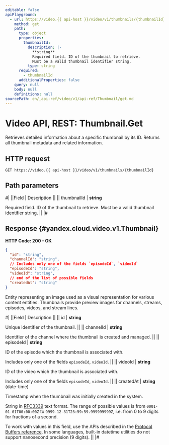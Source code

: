```yaml
---
editable: false
apiPlayground:
  - url: https://video.{{ api-host }}/video/v1/thumbnails/{thumbnailId}
    method: get
    path:
      type: object
      properties:
        thumbnailId:
          description: |-
            **string**
            Required field. ID of the thumbnail to retrieve.
            Must be a valid thumbnail identifier string.
          type: string
      required:
        - thumbnailId
      additionalProperties: false
    query: null
    body: null
    definitions: null
sourcePath: en/_api-ref/video/v1/api-ref/Thumbnail/get.md
---
```


# Video API, REST: Thumbnail.Get

Retrieves detailed information about a specific thumbnail by its ID.
Returns all thumbnail metadata and related information.

## HTTP request

```
GET https://video.{{ api-host }}/video/v1/thumbnails/{thumbnailId}
```

## Path parameters

#|
||Field | Description ||
|| thumbnailId | **string**

Required field. ID of the thumbnail to retrieve.
Must be a valid thumbnail identifier string. ||
|#

## Response {#yandex.cloud.video.v1.Thumbnail}

**HTTP Code: 200 - OK**

```json
{
  "id": "string",
  "channelId": "string",
  // Includes only one of the fields `episodeId`, `videoId`
  "episodeId": "string",
  "videoId": "string",
  // end of the list of possible fields
  "createdAt": "string"
}
```

Entity representing an image used as a visual representation for various content entities.
Thumbnails provide preview images for channels, streams, episodes, videos, and stream lines.

#|
||Field | Description ||
|| id | **string**

Unique identifier of the thumbnail. ||
|| channelId | **string**

Identifier of the channel where the thumbnail is created and managed. ||
|| episodeId | **string**

ID of the episode which the thumbnail is associated with.

Includes only one of the fields `episodeId`, `videoId`. ||
|| videoId | **string**

ID of the video which the thumbnail is associated with.

Includes only one of the fields `episodeId`, `videoId`. ||
|| createdAt | **string** (date-time)

Timestamp when the thumbnail was initially created in the system.

String in [RFC3339](https://www.ietf.org/rfc/rfc3339.txt) text format. The range of possible values is from
`0001-01-01T00:00:00Z` to `9999-12-31T23:59:59.999999999Z`, i.e. from 0 to 9 digits for fractions of a second.

To work with values in this field, use the APIs described in the
[Protocol Buffers reference](https://developers.google.com/protocol-buffers/docs/reference/overview).
In some languages, built-in datetime utilities do not support nanosecond precision (9 digits). ||
|#